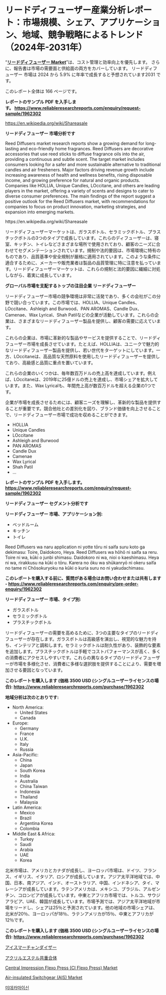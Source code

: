 <p><h1>リードディフューザー産業分析レポート：市場規模、シェア、アプリケーション、地域、競争戦略によるトレンド（2024年-2031年）</h1></p><p>&ldquo;<strong><a href="https://www.reliableresearchreports.com/reed-diffusers-r1962302">リードディフューザー Market</a></strong>&rdquo;は、コスト管理と効率向上を優先します。 さらに、報告書は市場の需要面と供給面の両方をカバーしています。 リードディフューザー 市場は 2024 から 5.9% に年率で成長すると予想されています2031 です。</p>
<p>このレポート全体は 166 ページです。</p>
<p><strong>レポートのサンプル PDF を入手します。&nbsp;<a href="https://www.reliableresearchreports.com/enquiry/request-sample/1962302">https://www.reliableresearchreports.com/enquiry/request-sample/1962302</a></strong></p>
<p><a href="https://en.wikipedia.org/wiki/Shareasale">https://en.wikipedia.org/wiki/Shareasale</a></p>
<p><strong>リードディフューザー 市場分析です</strong></p>
<p><p>Reed Diffusers market research reports show a growing demand for long-lasting and eco-friendly home fragrances. Reed Diffusers are decorative accessories that use reed sticks to diffuse fragrance oils into the air, providing a continuous and subtle scent. The target market includes consumers looking for a safer and more sustainable alternative to traditional candles and air fresheners. Major factors driving revenue growth include increasing awareness of health and wellness benefits, rising disposable income, and growing preference for natural and organic products. Companies like HOLLIA, Unique Candles, LOccitane, and others are leading players in the market, offering a variety of scents and designs to cater to diverse consumer preferences. The main findings of the report suggest a positive outlook for the Reed Diffusers market, with recommendations for companies to focus on product innovation, marketing strategies, and expansion into emerging markets.</p></p>
<p>https://en.wikipedia.org/wiki/Shareasale</p>
<p><p>リードディフューザーマーケットは、ガラスボトル、セラミックボトル、プラスチックボトルの3つのタイプで成長しています。これらのディフューザーは、寝室、キッチン、トイレなどさまざまな場所で使用されており、顧客のニーズに合わせてセグメンテーションされています。規制や法的要因は、市場環境に特有のものであり、品質基準や安全規制が厳格に適用されています。このような条件に適合するために、メーカーや販売業者は製品の品質管理に特に注意を払っています。リードディフューザーマーケットは、これらの規制と法的要因に繊細に対処しながら、着実に成長しています。</p></p>
<p><strong>グローバル市場を支配するトップの注目企業 リードディフューザー</strong></p>
<p><p>リードディフューザー市場の競争環境は非常に活発であり、多くの会社がこの分野で競い合っています。この市場では、HOLLIA、Unique Candles、LOccitane、Ashleigh and Burwood、PAN AROMAS、Candle Dux、Camenae、Wax Lyrical、Shah Patilなどの企業が活動しています。これらの企業は、さまざまなリードディフューザー製品を提供し、顧客の需要に応えています。</p><p>これらの企業は、市場に革新的な製品やサービスを提供することで、リードディフューザー市場を成長させています。たとえば、HOLLIAは、ユニークで魅力的なリードディフューザー製品を提供し、若い世代をターゲットにしています。一方、LOccitaneは、高品質な天然原料を使用したリードディフューザーを提供しており、高級感と品質に重点を置いています。</p><p>これらの企業のいくつかは、毎年数百万ドルの売上高を達成しています。例えば、LOccitaneは、2019年に25億ドルの売上を達成し、市場シェアを拡大しています。また、Wax Lyricalも、年間売上高が数百万ドルを超える企業の1つです。</p><p>企業が市場を成長させるためには、顧客ニーズを理解し、革新的な製品を提供することが重要です。競合他社との差別化を図り、ブランド価値を向上させることで、リードディフューザー市場で成功を収めることができます。</p></p>
<p><ul><li>HOLLIA</li><li>Unique Candles</li><li>LOccitane</li><li>Ashleigh and Burwood</li><li>PAN AROMAS</li><li>Candle Dux</li><li>Camenae</li><li>Wax Lyrical</li><li>Shah Patil</li><li>...</li></ul></p>
<p><strong>レポートのサンプル PDF を入手します。 <a href="https://www.reliableresearchreports.com/enquiry/request-sample/1962302">https://www.reliableresearchreports.com/enquiry/request-sample/1962302</a></strong></p>
<p><strong>リードディフューザー セグメント分析です</strong></p>
<p><strong>リードディフューザー 市場、アプリケーション別:</strong></p>
<p><ul><li>ベッドルーム</li><li>キッチン</li><li>トイレ</li></ul></p>
<p><p>Reed Diffusers wa naru application ni yotte tōru ni saifa suru koto ga dekimasu: Toire, Daidokoro, Heya. Reed Diffusers wa hōhō ni saifa sa reru. Toire ni wa, kūki o junbi shimasu. Daidokoro ni wa, nioi o kaeshimasu. Heya ni wa, rirakkusu na kūki o tōru. Karera no ōku wa shūkanryō ni okeru saifa no tame ni Chōsokuryoku na kūki o kuria suru no ni yakudachimasu.</p></p>
<p><strong>このレポートを購入する前に、質問がある場合はお問い合わせまたは共有します - <a href="https://www.reliableresearchreports.com/enquiry/pre-order-enquiry/1962302">https://www.reliableresearchreports.com/enquiry/pre-order-enquiry/1962302</a></strong></p>
<p><strong>リードディフューザー 市場、タイプ別:</strong></p>
<p><ul><li>ガラスボトル</li><li>セラミックボトル</li><li>プラスチックボトル</li></ul></p>
<p><p>リードディフューザーの需要を高めるために、3つの主要なタイプのリードディフューザーが存在します。ガラスボトルは高級感を演出し、視覚的な魅力を持ち、インテリアと調和します。セラミックボトルは耐久性があり、装飾的な要素を追加します。プラスチックボトルは手軽でコストパフォーマンスが高く、多くの消費者にアクセスしやすいです。これらの異なるタイプのリードディフューザーが市場を多様化させ、消費者に多様な選択肢を提供することにより、需要を増加させる要因となっています。</p></p>
<p><strong>このレポートを購入します (価格 3500 USD (シングルユーザーライセンスの場合): <a href="https://www.reliableresearchreports.com/purchase/1962302">https://www.reliableresearchreports.com/purchase/1962302</a></strong></p>
<p><strong>地域分析は次のとおりです:</strong></p>
<p><ul>
    <li>
        North America:
        <ul>
            <li>United States</li>
            <li>Canada</li>
        </ul>
    </li>
    <li>
        Europe:
        <ul>
            <li>Germany</li>
            <li>France</li>
            <li>U.K.</li>
            <li>Italy</li>
            <li>Russia</li>
        </ul>
    </li>
    <li>
        Asia-Pacific:
        <ul>
            <li>China</li>
            <li>Japan</li>
            <li>South Korea</li>
            <li>India</li>
            <li>Australia</li>
            <li>China Taiwan</li>
            <li>Indonesia</li>
            <li>Thailand</li>
            <li>Malaysia</li>
        </ul>
    </li>
    <li>
        Latin America:
        <ul>
            <li>Mexico</li>
            <li>Brazil</li>
            <li>Argentina Korea</li>
            <li>Colombia</li>
        </ul>
    </li>
    <li>
        Middle East & Africa:
        <ul>
            <li>Turkey</li>
            <li>Saudi</li>
            <li>Arabia</li>
            <li>UAE</li>
            <li>Korea</li>
        </ul>
    </li>
    </ul></p>
<p><p>北米市場は、アメリカとカナダが成長し、ヨーロッパ市場は、ドイツ、フランス、イギリス、イタリア、ロシアが成長しています。アジア太平洋地域では、中国、日本、南アジア、インド、オーストラリア、中国、インドネシア、タイ、マレーシアが成長しています。ラテンアメリカは、メキシコ、ブラジル、アルゼンチン、コロンビアが成長しています。中東とアフリカ市場では、トルコ、サウジアラビア、UAE、韓国が成長しています。市場予測では、アジア太平洋地域が市場をリードし、シェアは25％と予測されています。他の地域の市場シェアは、北米が20％、ヨーロッパが18％、ラテンアメリカが15％、中東とアフリカが12％です。</p></p>
<p><strong>このレポートを購入します (価格 3500 USD (シングルユーザーライセンスの場合): <a href="https://www.reliableresearchreports.com/purchase/1962302">https://www.reliableresearchreports.com/purchase/1962302</a></strong></p>
<p><p><a href="https://medium.com/@khkjaxbn36/%E3%82%B0%E3%83%AD%E3%83%BC%E3%83%90%E3%83%AB%E3%82%A2%E3%82%A4%E3%82%B9%E3%83%9E%E3%83%BC%E3%83%81%E3%83%A3%E3%83%B3%E3%83%80%E3%82%A4%E3%82%B6%E3%83%BC%E5%B8%82%E5%A0%B4%E3%81%AF-2024%E5%B9%B4%E3%81%8B%E3%82%892031%E5%B9%B4%E3%81%BE%E3%81%A7%E3%81%AE%E6%9C%9F%E9%96%93%E3%81%AB-%E5%B9%B4%E7%8E%874-3-%E3%81%A7%E6%88%90%E9%95%B7%E3%81%99%E3%82%8B%E3%81%A8%E4%BA%88%E6%B8%AC%E3%81%95%E3%82%8C%E3%81%A6%E3%81%84%E3%81%BE%E3%81%99-d0e2f6a856ac">アイスマーチャンダイザー</a></p><p><a href="https://medium.com/@khkjaxbn36/%E3%82%B0%E3%83%AD%E3%83%BC%E3%83%90%E3%83%AB%E3%82%A2%E3%82%AF%E3%83%AA%E3%83%AB%E3%82%A8%E3%82%B9%E3%83%86%E3%83%AB%E3%82%B3%E3%83%9D%E3%83%AA%E3%83%9E%E3%83%BC%E3%83%9E%E3%83%BC%E3%82%B1%E3%83%83%E3%83%88%E3%81%AE%E8%A6%8F%E6%A8%A1%E3%81%8A%E3%82%88%E3%81%B3%E5%B8%82%E5%A0%B4%E5%8B%95%E5%90%91%E5%88%86%E6%9E%90-%E5%9C%B0%E5%9F%9F%E5%88%A5%E8%A6%8B%E9%80%9A%E3%81%97-%E7%AB%B6%E4%BA%89%E6%88%A6%E7%95%A5%E3%81%AF-2024%E5%B9%B4%E3%81%8B%E3%82%892031%E5%B9%B4%E3%81%BE%E3%81%A7%E3%81%AE%E6%9C%9F%E9%96%93%E3%81%AB%E4%BA%88%E6%B8%AC%E3%81%95%E3%82%8C%E3%81%BE%E3%81%99-675085342a40">アクリルエステル共重合体</a></p><p><a href="https://medium.com/@alyciaebert/global-central-impression-flexo-press-ci-flexo-press-market-sector-types-applications-market-a3544ec3a094">Central Impression Flexo Press (CI Flexo Press) Market</a></p><p><a href="https://medium.com/@alyciaebert/air-insulated-switchgear-ais-market-forecast-global-market-trends-and-analysis-from-2024-to-2031-3fb167cc9351">Air-insulated Switchgear (AIS) Market</a></p><p><a href="https://medium.com/@mujgankortalih/2024%EB%85%84%EB%B6%80%ED%84%B0-2031%EB%85%84%EA%B9%8C%EC%A7%80-%EC%A7%80%EC%97%AD-%EC%A2%85%EB%A5%98-95-%EC%88%9C%EB%8F%84-%EC%9C%A0%ED%98%95-96-%EC%88%9C%EB%8F%84-%EC%9C%A0%ED%98%95-98-%EC%88%9C%EB%8F%84-%EC%9C%A0%ED%98%95-%EA%B8%B0%ED%83%80-%EB%B0%8F-%EC%9D%91%EC%9A%A9-%EB%B6%84%EC%95%BC-%EB%A9%94%EB%94%94%EC%B9%B4%EB%B0%80%EB%A6%B0-%EC%A0%95%EC%A0%9C-%EB%A9%94%EB%94%94%EC%B9%B4%EB%B0%80%EB%A6%B0-%EA%B1%B4%EC%A1%B0-%EB%B6%84%EB%A7%90-%EA%B8%B0%ED%83%80-%EB%B3%84-%EA%B8%80%EB%A1%9C%EB%B2%8C-106d123b5f11">미데카마이신</a></p></p>